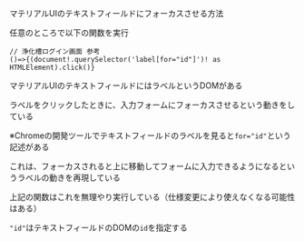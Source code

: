 マテリアルUIのテキストフィールドにフォーカスさせる方法

任意のところで以下の関数を実行

```
// 浄化槽ログイン画面 参考
()=>{(document!.querySelector('label[for="id"]')! as HTMLElement).click()}
```

マテリアルUIのテキストフィールドにはラベルというDOMがある

ラベルをクリックしたときに、入力フォームにフォーカスさせるという動きをしている

※Chromeの開発ツールでテキストフィールドのラベルを見ると`for="id"`という記述がある

これは、フォーカスされると上に移動してフォームに入力できるようになるというラベルの動きを再現している

上記の関数はこれを無理やり実行している（仕様変更により使えなくなる可能性はある）

`"id"`はテキストフィールドのDOMの`id`を指定する
